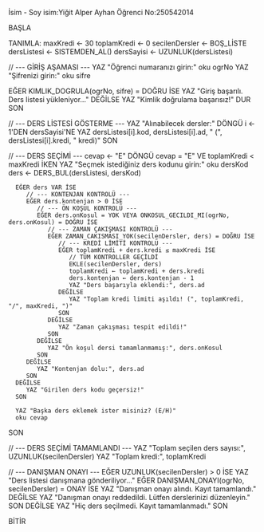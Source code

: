 İsim - Soy isim:Yiğit Alper Ayhan
Öğrenci No:250542014

BAŞLA

   TANIMLA:
      maxKredi ← 30
      toplamKredi ← 0
      secilenDersler ← BOŞ_LİSTE
      dersListesi ← SISTEMDEN_AL()
      dersSayisi ← UZUNLUK(dersListesi)

   // --- GİRİŞ AŞAMASI ---
   YAZ "Öğrenci numaranızı girin:"
   oku ogrNo
   YAZ "Şifrenizi girin:"
   oku sifre

   EĞER KIMLIK_DOGRULA(ogrNo, sifre) = DOĞRU İSE
      YAZ "Giriş başarılı. Ders listesi yükleniyor..."
   DEĞİLSE
      YAZ "Kimlik doğrulama başarısız!"
      DUR
   SON

   // --- DERS LİSTESİ GÖSTERME ---
   YAZ "Alınabilecek dersler:"
   DÖNGÜ i ← 1'DEN dersSayisi'NE
      YAZ dersListesi[i].kod, dersListesi[i].ad, " (", dersListesi[i].kredi, " kredi)"
   SON

   // --- DERS SEÇİMİ ---
   cevap ← "E"
   DÖNGÜ cevap = "E" VE toplamKredi < maxKredi İKEN
      YAZ "Seçmek istediğiniz ders kodunu girin:"
      oku dersKod
      ders ← DERS_BUL(dersListesi, dersKod)

      EĞER ders VAR İSE
         // --- KONTENJAN KONTROLÜ ---
         EĞER ders.kontenjan > 0 İSE
            // --- ÖN KOŞUL KONTROLÜ ---
            EĞER ders.onKosul = YOK VEYA ONKOSUL_GECILDI_MI(ogrNo, ders.onKosul) = DOĞRU İSE
               // --- ZAMAN ÇAKIŞMASI KONTROLÜ ---
               EĞER ZAMAN_CAKISMASI_YOK(secilenDersler, ders) = DOĞRU İSE
                  // --- KREDİ LİMİTİ KONTROLÜ ---
                  EĞER toplamKredi + ders.kredi ≤ maxKredi İSE
                     // TÜM KONTROLLER GEÇİLDİ
                     EKLE(secilenDersler, ders)
                     toplamKredi ← toplamKredi + ders.kredi
                     ders.kontenjan ← ders.kontenjan - 1
                     YAZ "Ders başarıyla eklendi:", ders.ad
                  DEĞİLSE
                     YAZ "Toplam kredi limiti aşıldı! (", toplamKredi, "/", maxKredi, ")"
                  SON
               DEĞİLSE
                  YAZ "Zaman çakışması tespit edildi!"
               SON
            DEĞİLSE
               YAZ "Ön koşul dersi tamamlanmamış:", ders.onKosul
            SON
         DEĞİLSE
            YAZ "Kontenjan dolu:", ders.ad
         SON
      DEĞİLSE
         YAZ "Girilen ders kodu geçersiz!"
      SON

      YAZ "Başka ders eklemek ister misiniz? (E/H)"
      oku cevap
   SON

   // --- DERS SEÇİMİ TAMAMLANDI ---
   YAZ "Toplam seçilen ders sayısı:", UZUNLUK(secilenDersler)
   YAZ "Toplam kredi:", toplamKredi

   // --- DANIŞMAN ONAYI ---
   EĞER UZUNLUK(secilenDersler) > 0 İSE
      YAZ "Ders listesi danışmana gönderiliyor..."
      EĞER DANIŞMAN_ONAYI(ogrNo, secilenDersler) = ONAY İSE
         YAZ "Danışman onayı alındı. Kayıt tamamlandı."
      DEĞİLSE
         YAZ "Danışman onayı reddedildi. Lütfen derslerinizi düzenleyin."
      SON
   DEĞİLSE
      YAZ "Hiç ders seçilmedi. Kayıt tamamlanmadı."
   SON

BİTİR

